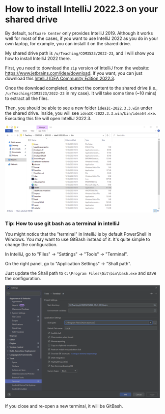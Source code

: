 # How to install IntelliJ 2022.3 on your shared drive

By default, `Software Center` only provides IntelliJ 2019.
Although it works well for most of the cases, if you want to use IntelliJ 2022
as you do in your own laptop, for example, you can install it on the shared drive.

My shared drive path is `/u/Teaching/COM3523/2022-23`, and I will show you how to install IntelliJ 2022 there.

First, you need to download the `zip` version of IntelliJ from the website: https://www.jetbrains.com/idea/download.
If you want, you can just download this [IntelliJ IDEA Community Edition 2022.3](https://github.com/JetBrains/intellij-community/archive/idea/223.8836.41.zip).

Once the download completed, extract the content to the shared drive (i.e., `/u/Teaching/COM3523/2022-23` in my case).
It will take some time (~10 mins) to extract all the files.

Then, you should be able to see a new folder `ideaIC-2022.3.3.win` under the shared drive.
Inside, you will see `ideaIC-2022.3.3.win/bin/idea64.exe`. Executing this file will open IntelliJ 2022.3.

![Git bash path setting](images/intellij2022-bin.png)

### Tip: How to use git bash as a terminal in intelliJ

You might notice that the "terminal" in IntelliJ is by default PowerShell in Windows.
You may want to use GitBash instead of it.
It's quite simple to change the configuration.

In IntelliJ, go to "Files" -> "Settings" -> "Tools" -> "Terminal".

On the right panel, go to "Application Settings" -> "Shall path".

Just update the Shall path to `C:\Program Files\Git\bin\bash.exe` and save the configuration.

![Git bash path setting](images/git-bash.png)

If you close and re-open a new terminal, it will be GitBash.
